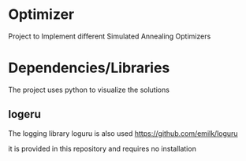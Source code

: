 # Optimizer
Project to Implement different Simulated Annealing Optimizers

# Dependencies/Libraries
The project uses python to visualize the solutions

## logeru
The logging library loguru is also used
https://github.com/emilk/loguru

it is provided in this repository and requires no installation
